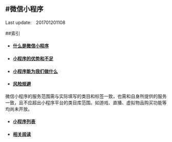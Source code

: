 #微信小程序
-----
Last update:　201701201108

##索引
- #### [什么是微信小程序](#)

- #### [小程序的优势和不足](#)

- #### [小程序能为我们做什么](#)

- #### [风险规避](#)
微信小程序的服务范围需与实际填写的类目和标签一致，也需和自身所提供的服务一致，且不应超出小程序平台的类目库范围。如游戏、直播、虚拟物品购买功能等均尚未开放。

- #### [小程序列表](#)

- #### [相关阅读](#)